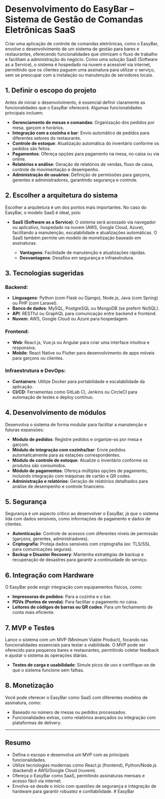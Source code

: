 # Desenvolvimento do EasyBar – Sistema de Gestão de Comandas Eletrônicas SaaS

Criar uma aplicação de controle de comandas eletrônicas, como o EasyBar, envolve o desenvolvimento de um sistema de gestão para bares e restaurantes, oferecendo funcionalidades que otimizam o fluxo de trabalho e facilitam a administração do negócio. Como uma solução SaaS (Software as a Service), o sistema é hospedado na nuvem e acessível via internet, permitindo que os clientes paguem uma assinatura para utilizar o serviço, sem se preocupar com a instalação ou manutenção de servidores locais.

## 1. Definir o escopo do projeto

Antes de iniciar o desenvolvimento, é essencial definir claramente as funcionalidades que o EasyBar oferecerá. Algumas funcionalidades principais incluem:

- **Gerenciamento de mesas e comandas**: Organização dos pedidos por mesa, garçom e horários.
- **Integração com a cozinha e bar**: Envio automático de pedidos para diferentes setores do restaurante.
- **Controle de estoque**: Atualização automática do inventário conforme os pedidos são feitos.
- **Pagamentos**: Ofereça opções para pagamento na mesa, no caixa ou via online.
- **Relatórios e análise**: Geração de relatórios de vendas, fluxo de caixa, controle de movimentação e desempenho.
- **Administração de usuários**: Definição de permissões para garçons, gerentes e administradores, garantindo segurança e controle.

## 2. Escolher a arquitetura do sistema

Escolher a arquitetura é um dos pontos mais importantes. No caso do EasyBar, o modelo SaaS é ideal, pois:

- **SaaS (Software as a Service)**: O sistema será acessado via navegador ou aplicativo, hospedado na nuvem (AWS, Google Cloud, Azure), facilitando a manutenção, escalabilidade e atualizações automáticas. O SaaS também permite um modelo de monetização baseado em assinaturas.

  - **Vantagens**: Facilidade de manutenção e atualizações rápidas.
  - **Desvantagens**: Desafios em segurança e infraestrutura.

## 3. Tecnologias sugeridas

### Backend:

- **Linguagens**: Python (com Flask ou Django), Node.js, Java (com Spring) ou PHP (com Laravel).
- **Banco de dados**: MySQL, PostgreSQL ou MongoDB (se preferir NoSQL).
- **API**: RESTful ou GraphQL para comunicação entre backend e frontend.
- **Nuvem**: AWS, Google Cloud ou Azure para hospedagem.

### Frontend:

- **Web**: React.js, Vue.js ou Angular para criar uma interface intuitiva e responsiva.
- **Mobile**: React Native ou Flutter para desenvolvimento de apps móveis para garçons ou clientes.

### Infraestrutura e DevOps:

- **Containers**: Utilize Docker para portabilidade e escalabilidade da aplicação.
- **CI/CD**: Ferramentas como GitLab CI, Jenkins ou CircleCI para automação de testes e deploy contínuo.

## 4. Desenvolvimento de módulos

Desenvolva o sistema de forma modular para facilitar a manutenção e futuras expansões:

- **Módulo de pedidos**: Registre pedidos e organize-os por mesa e garçom.
- **Módulo de integração com cozinha/bar**: Envie pedidos automaticamente para as estações correspondentes.
- **Módulo de controle de estoque**: Atualize o inventário conforme os produtos são consumidos.
- **Módulo de pagamentos**: Ofereça múltiplas opções de pagamento, incluindo integração com máquinas de cartão e QR codes.
- **Administração e relatórios**: Geração de relatórios detalhados para análise de desempenho e controle financeiro.

## 5. Segurança

Segurança é um aspecto crítico ao desenvolver o EasyBar, já que o sistema lida com dados sensíveis, como informações de pagamento e dados de clientes.

- **Autenticação**: Controle de acessos com diferentes níveis de permissão (garçons, gerentes, administradores).
- **Criptografia**: Proteja dados sensíveis com criptografia (ex: TLS/SSL para comunicações seguras).
- **Backup e Disaster Recovery**: Mantenha estratégias de backup e recuperação de desastres para garantir a continuidade do serviço.

## 6. Integração com Hardware

O EasyBar pode exigir integração com equipamentos físicos, como:

- **Impressoras de pedidos**: Para a cozinha e o bar.
- **PDVs (Pontos de venda)**: Para facilitar o pagamento no caixa.
- **Leitores de códigos de barras ou QR codes**: Para um fechamento de conta mais eficiente.

## 7. MVP e Testes

Lance o sistema com um MVP (Minimum Viable Product), focando nas funcionalidades essenciais para testar a viabilidade. O MVP pode ser oferecido para pequenos bares e restaurantes, permitindo coletar feedback e ajustar o sistema às operações diárias.

- **Testes de carga e usabilidade**: Simule picos de uso e certifique-se de que o sistema funcione sem falhas.

## 8. Monetização

Você pode oferecer o EasyBar como SaaS com diferentes modelos de assinatura, como:

- Baseado no número de mesas ou pedidos processados.
- Funcionalidades extras, como relatórios avançados ou integração com plataformas de delivery.

---

## Resumo

- Defina o escopo e desenvolva um MVP com as principais funcionalidades.
- Utilize tecnologias modernas como React.js (frontend), Python/Node.js (backend) e AWS/Google Cloud (nuvem).
- Ofereça o EasyBar como SaaS, permitindo assinaturas mensais e acesso fácil via internet.
- Envolva-se desde o início com questões de segurança e integração de hardware para garantir robustez e confiabilidade.
#   E a s y B a r  
 
